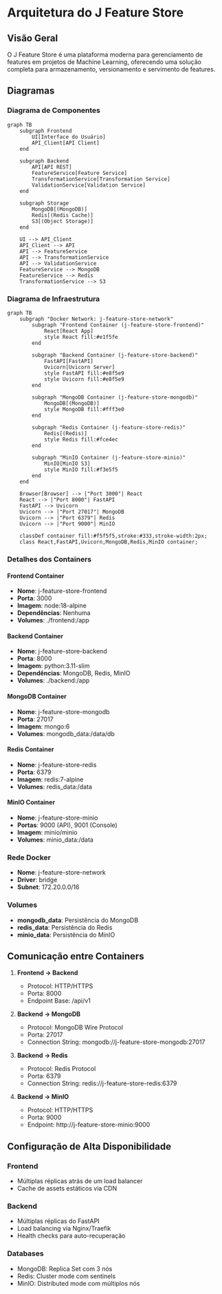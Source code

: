 # Arquitetura do J Feature Store

## Visão Geral
O J Feature Store é uma plataforma moderna para gerenciamento de features em projetos de Machine Learning, oferecendo uma solução completa para armazenamento, versionamento e servimento de features.

## Diagramas

### Diagrama de Componentes
```mermaid
graph TB
    subgraph Frontend
        UI[Interface do Usuário]
        API_Client[API Client]
    end
    
    subgraph Backend
        API[API REST]
        FeatureService[Feature Service]
        TransformationService[Transformation Service]
        ValidationService[Validation Service]
    end
    
    subgraph Storage
        MongoDB[(MongoDB)]
        Redis[(Redis Cache)]
        S3[(Object Storage)]
    end
    
    UI --> API_Client
    API_Client --> API
    API --> FeatureService
    API --> TransformationService
    API --> ValidationService
    FeatureService --> MongoDB
    FeatureService --> Redis
    TransformationService --> S3
```

### Diagrama de Infraestrutura
```mermaid
graph TB
    subgraph "Docker Network: j-feature-store-network"
        subgraph "Frontend Container (j-feature-store-frontend)"
            React[React App]
            style React fill:#e1f5fe
        end

        subgraph "Backend Container (j-feature-store-backend)"
            FastAPI[FastAPI]
            Uvicorn[Uvicorn Server]
            style FastAPI fill:#e8f5e9
            style Uvicorn fill:#e8f5e9
        end

        subgraph "MongoDB Container (j-feature-store-mongodb)"
            MongoDB[(MongoDB)]
            style MongoDB fill:#fff3e0
        end

        subgraph "Redis Container (j-feature-store-redis)"
            Redis[(Redis)]
            style Redis fill:#fce4ec
        end

        subgraph "MinIO Container (j-feature-store-minio)"
            MinIO[MinIO S3]
            style MinIO fill:#f3e5f5
        end
    end

    Browser[Browser] --> |"Port 3000"| React
    React --> |"Port 8000"| FastAPI
    FastAPI --> Uvicorn
    Uvicorn --> |"Port 27017"| MongoDB
    Uvicorn --> |"Port 6379"| Redis
    Uvicorn --> |"Port 9000"| MinIO

    classDef container fill:#f5f5f5,stroke:#333,stroke-width:2px;
    class React,FastAPI,Uvicorn,MongoDB,Redis,MinIO container;
```

### Detalhes dos Containers

#### Frontend Container
- **Nome**: j-feature-store-frontend
- **Porta**: 3000
- **Imagem**: node:18-alpine
- **Dependências**: Nenhuma
- **Volumes**: ./frontend:/app

#### Backend Container
- **Nome**: j-feature-store-backend
- **Porta**: 8000
- **Imagem**: python:3.11-slim
- **Dependências**: MongoDB, Redis, MinIO
- **Volumes**: ./backend:/app

#### MongoDB Container
- **Nome**: j-feature-store-mongodb
- **Porta**: 27017
- **Imagem**: mongo:6
- **Volumes**: mongodb_data:/data/db

#### Redis Container
- **Nome**: j-feature-store-redis
- **Porta**: 6379
- **Imagem**: redis:7-alpine
- **Volumes**: redis_data:/data

#### MinIO Container
- **Nome**: j-feature-store-minio
- **Portas**: 9000 (API), 9001 (Console)
- **Imagem**: minio/minio
- **Volumes**: minio_data:/data

### Rede Docker
- **Nome**: j-feature-store-network
- **Driver**: bridge
- **Subnet**: 172.20.0.0/16

### Volumes
- **mongodb_data**: Persistência do MongoDB
- **redis_data**: Persistência do Redis
- **minio_data**: Persistência do MinIO

## Comunicação entre Containers

1. **Frontend → Backend**
   - Protocol: HTTP/HTTPS
   - Porta: 8000
   - Endpoint Base: /api/v1

2. **Backend → MongoDB**
   - Protocol: MongoDB Wire Protocol
   - Porta: 27017
   - Connection String: mongodb://j-feature-store-mongodb:27017

3. **Backend → Redis**
   - Protocol: Redis Protocol
   - Porta: 6379
   - Connection String: redis://j-feature-store-redis:6379

4. **Backend → MinIO**
   - Protocol: HTTP/HTTPS
   - Porta: 9000
   - Endpoint: http://j-feature-store-minio:9000

## Configuração de Alta Disponibilidade

### Frontend
- Múltiplas réplicas atrás de um load balancer
- Cache de assets estáticos via CDN

### Backend
- Múltiplas réplicas do FastAPI
- Load balancing via Nginx/Traefik
- Health checks para auto-recuperação

### Databases
- MongoDB: Replica Set com 3 nós
- Redis: Cluster mode com sentinels
- MinIO: Distributed mode com múltiplos nós
